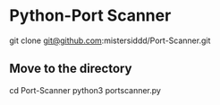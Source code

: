 # Python-Port Scanner

git clone git@github.com:mistersiddd/Port-Scanner.git

## Move to the directory 

cd Port-Scanner
python3 portscanner.py

